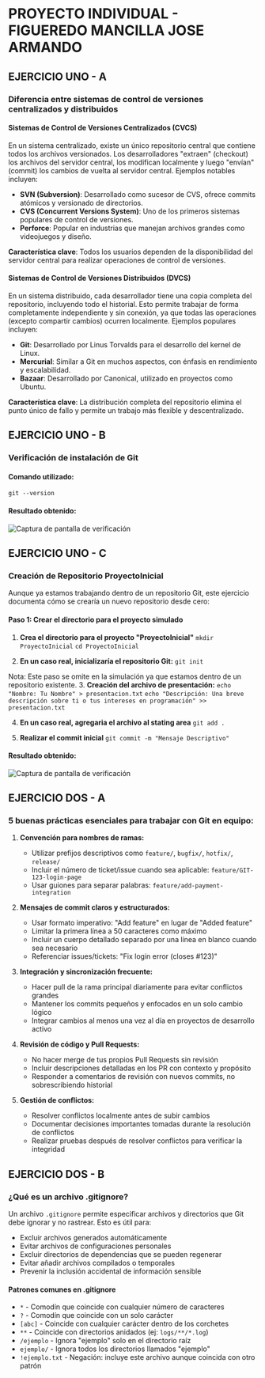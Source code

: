 # PROYECTO INDIVIDUAL - FIGUEREDO MANCILLA JOSE ARMANDO

## EJERCICIO UNO - A

### Diferencia entre sistemas de control de versiones centralizados y distribuidos

#### Sistemas de Control de Versiones Centralizados (CVCS)

En un sistema centralizado, existe un único repositorio central que contiene todos los archivos versionados. Los desarrolladores "extraen" (checkout) los archivos del servidor central, los modifican localmente y luego "envían" (commit) los cambios de vuelta al servidor central. Ejemplos notables incluyen:

- **SVN (Subversion)**: Desarrollado como sucesor de CVS, ofrece commits atómicos y versionado de directorios.
- **CVS (Concurrent Versions System)**: Uno de los primeros sistemas populares de control de versiones.
- **Perforce**: Popular en industrias que manejan archivos grandes como videojuegos y diseño.

**Característica clave**: Todos los usuarios dependen de la disponibilidad del servidor central para realizar operaciones de control de versiones.

#### Sistemas de Control de Versiones Distribuidos (DVCS)

En un sistema distribuido, cada desarrollador tiene una copia completa del repositorio, incluyendo todo el historial. Esto permite trabajar de forma completamente independiente y sin conexión, ya que todas las operaciones (excepto compartir cambios) ocurren localmente. Ejemplos populares incluyen:

- **Git**: Desarrollado por Linus Torvalds para el desarrollo del kernel de Linux.
- **Mercurial**: Similar a Git en muchos aspectos, con énfasis en rendimiento y escalabilidad.
- **Bazaar**: Desarrollado por Canonical, utilizado en proyectos como Ubuntu.

**Característica clave**: La distribución completa del repositorio elimina el punto único de fallo y permite un trabajo más flexible y descentralizado.

## EJERCICIO UNO - B

### Verificación de instalación de Git

#### Comando utilizado:
```git --version```

#### Resultado obtenido:
![Captura de pantalla de verificación](/RESOURCES/version.png)

## EJERCICIO UNO - C

### Creación de Repositorio ProyectoInicial

Aunque ya estamos trabajando dentro de un repositorio Git, este ejercicio documenta cómo se crearía un nuevo repositorio desde cero:

#### Paso 1: Crear el directorio para el proyecto simulado
1. **Crea el directorio para el proyecto "ProyectoInicial"**
```mkdir ProyectoInicial```
```cd ProyectoInicial```

2. **En un caso real, inicializaría el repositorio Git:**
```git init```

Nota: Este paso se omite en la simulación ya que estamos dentro de un repositorio existente.
3. **Creación del archivo de presentación:**
```echo "Nombre: Tu Nombre" > presentacion.txt```
```echo "Descripción: Una breve descripción sobre ti o tus intereses en programación" >> presentacion.txt```

4. **En un caso real, agregaria el archivo al stating area**
```git add .```

5. **Realizar el commit inicial**
```git commit -m "Mensaje Descriptivo"```

#### Resultado obtenido:
![Captura de pantalla de verificación](/RESOURCES/creation.png)

## EJERCICIO DOS - A

### 5 buenas prácticas esenciales para trabajar con Git en equipo:

1. **Convención para nombres de ramas:**
   - Utilizar prefijos descriptivos como `feature/`, `bugfix/`, `hotfix/`, `release/`
   - Incluir el número de ticket/issue cuando sea aplicable: `feature/GIT-123-login-page`
   - Usar guiones para separar palabras: `feature/add-payment-integration`

2. **Mensajes de commit claros y estructurados:**
   - Usar formato imperativo: "Add feature" en lugar de "Added feature"
   - Limitar la primera línea a 50 caracteres como máximo
   - Incluir un cuerpo detallado separado por una línea en blanco cuando sea necesario
   - Referenciar issues/tickets: "Fix login error (closes #123)"

3. **Integración y sincronización frecuente:**
   - Hacer pull de la rama principal diariamente para evitar conflictos grandes
   - Mantener los commits pequeños y enfocados en un solo cambio lógico
   - Integrar cambios al menos una vez al día en proyectos de desarrollo activo

4. **Revisión de código y Pull Requests:**
   - No hacer merge de tus propios Pull Requests sin revisión
   - Incluir descripciones detalladas en los PR con contexto y propósito
   - Responder a comentarios de revisión con nuevos commits, no sobrescribiendo historial

5. **Gestión de conflictos:**
   - Resolver conflictos localmente antes de subir cambios
   - Documentar decisiones importantes tomadas durante la resolución de conflictos
   - Realizar pruebas después de resolver conflictos para verificar la integridad

## EJERCICIO DOS - B

### ¿Qué es un archivo .gitignore?

Un archivo `.gitignore` permite especificar archivos y directorios que Git debe ignorar y no rastrear. Esto es útil para:

- Excluir archivos generados automáticamente
- Evitar archivos de configuraciones personales
- Excluir directorios de dependencias que se pueden regenerar
- Evitar añadir archivos compilados o temporales
- Prevenir la inclusión accidental de información sensible

#### Patrones comunes en .gitignore

- `*` - Comodín que coincide con cualquier número de caracteres
- `?` - Comodín que coincide con un solo carácter
- `[abc]` - Coincide con cualquier carácter dentro de los corchetes
- `**` - Coincide con directorios anidados (ej: `logs/**/*.log`)
- `/ejemplo` - Ignora "ejemplo" solo en el directorio raíz
- `ejemplo/` - Ignora todos los directorios llamados "ejemplo"
- `!ejemplo.txt` - Negación: incluye este archivo aunque coincida con otro patrón
